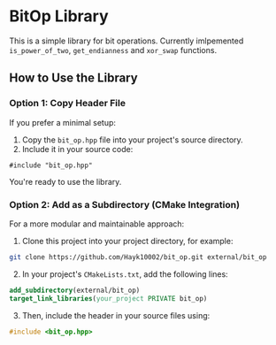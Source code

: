 # BitOp Library

This is a simple library for bit operations. Currently imlpemented `is_power_of_two`, `get_endianness` and `xor_swap` functions.

## How to Use the Library

### Option 1: Copy Header File

If you prefer a minimal setup:

1. Copy the `bit_op.hpp` file into your project's source directory.
2. Include it in your source code:

`#include "bit_op.hpp"`

You're ready to use the library.

### Option 2: Add as a Subdirectory (CMake Integration)

For a more modular and maintainable approach:

1. Clone this project into your project directory, for example:

```bash 
git clone https://github.com/Hayk10002/bit_op.git external/bit_op
```

2. In your project's `CMakeLists.txt`, add the following lines:

```cmake
add_subdirectory(external/bit_op)  
target_link_libraries(your_project PRIVATE bit_op)
```

3. Then, include the header in your source files using:

```cpp
#include <bit_op.hpp>
```
